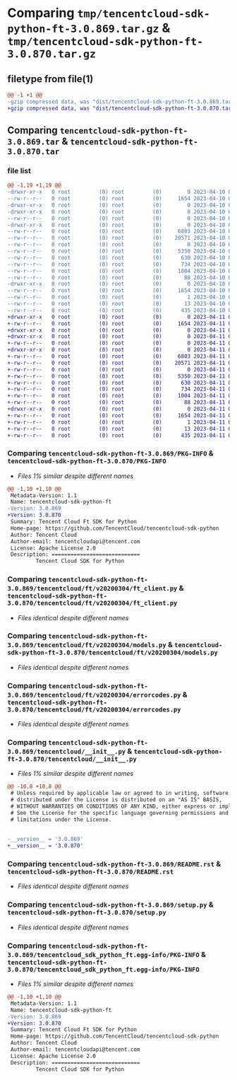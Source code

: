 # Comparing `tmp/tencentcloud-sdk-python-ft-3.0.869.tar.gz` & `tmp/tencentcloud-sdk-python-ft-3.0.870.tar.gz`

## filetype from file(1)

```diff
@@ -1 +1 @@
-gzip compressed data, was "dist/tencentcloud-sdk-python-ft-3.0.869.tar", last modified: Mon Apr 10 03:05:49 2023, max compression
+gzip compressed data, was "dist/tencentcloud-sdk-python-ft-3.0.870.tar", last modified: Tue Apr 11 03:39:08 2023, max compression
```

## Comparing `tencentcloud-sdk-python-ft-3.0.869.tar` & `tencentcloud-sdk-python-ft-3.0.870.tar`

### file list

```diff
@@ -1,19 +1,19 @@
-drwxr-xr-x   0 root         (0) root         (0)        0 2023-04-10 03:05:49.000000 tencentcloud-sdk-python-ft-3.0.869/
--rw-r--r--   0 root         (0) root         (0)     1654 2023-04-10 03:05:49.000000 tencentcloud-sdk-python-ft-3.0.869/PKG-INFO
-drwxr-xr-x   0 root         (0) root         (0)        0 2023-04-10 03:05:49.000000 tencentcloud-sdk-python-ft-3.0.869/tencentcloud/
-drwxr-xr-x   0 root         (0) root         (0)        0 2023-04-10 03:05:49.000000 tencentcloud-sdk-python-ft-3.0.869/tencentcloud/ft/
--rw-r--r--   0 root         (0) root         (0)        0 2023-04-10 03:05:49.000000 tencentcloud-sdk-python-ft-3.0.869/tencentcloud/ft/__init__.py
-drwxr-xr-x   0 root         (0) root         (0)        0 2023-04-10 03:05:49.000000 tencentcloud-sdk-python-ft-3.0.869/tencentcloud/ft/v20200304/
--rw-r--r--   0 root         (0) root         (0)     6803 2023-04-10 03:05:49.000000 tencentcloud-sdk-python-ft-3.0.869/tencentcloud/ft/v20200304/ft_client.py
--rw-r--r--   0 root         (0) root         (0)    20571 2023-04-10 03:05:49.000000 tencentcloud-sdk-python-ft-3.0.869/tencentcloud/ft/v20200304/models.py
--rw-r--r--   0 root         (0) root         (0)        0 2023-04-10 03:05:49.000000 tencentcloud-sdk-python-ft-3.0.869/tencentcloud/ft/v20200304/__init__.py
--rw-r--r--   0 root         (0) root         (0)     5350 2023-04-10 03:05:49.000000 tencentcloud-sdk-python-ft-3.0.869/tencentcloud/ft/v20200304/errorcodes.py
--rw-r--r--   0 root         (0) root         (0)      630 2023-04-10 03:05:49.000000 tencentcloud-sdk-python-ft-3.0.869/tencentcloud/__init__.py
--rw-r--r--   0 root         (0) root         (0)      734 2023-04-10 03:05:49.000000 tencentcloud-sdk-python-ft-3.0.869/README.rst
--rw-r--r--   0 root         (0) root         (0)     1004 2023-04-10 03:05:49.000000 tencentcloud-sdk-python-ft-3.0.869/setup.py
--rw-r--r--   0 root         (0) root         (0)       88 2023-04-10 03:05:49.000000 tencentcloud-sdk-python-ft-3.0.869/setup.cfg
-drwxr-xr-x   0 root         (0) root         (0)        0 2023-04-10 03:05:49.000000 tencentcloud-sdk-python-ft-3.0.869/tencentcloud_sdk_python_ft.egg-info/
--rw-r--r--   0 root         (0) root         (0)     1654 2023-04-10 03:05:49.000000 tencentcloud-sdk-python-ft-3.0.869/tencentcloud_sdk_python_ft.egg-info/PKG-INFO
--rw-r--r--   0 root         (0) root         (0)        1 2023-04-10 03:05:49.000000 tencentcloud-sdk-python-ft-3.0.869/tencentcloud_sdk_python_ft.egg-info/dependency_links.txt
--rw-r--r--   0 root         (0) root         (0)       13 2023-04-10 03:05:49.000000 tencentcloud-sdk-python-ft-3.0.869/tencentcloud_sdk_python_ft.egg-info/top_level.txt
--rw-r--r--   0 root         (0) root         (0)      435 2023-04-10 03:05:49.000000 tencentcloud-sdk-python-ft-3.0.869/tencentcloud_sdk_python_ft.egg-info/SOURCES.txt
+drwxr-xr-x   0 root         (0) root         (0)        0 2023-04-11 03:39:08.000000 tencentcloud-sdk-python-ft-3.0.870/
+-rw-r--r--   0 root         (0) root         (0)     1654 2023-04-11 03:39:08.000000 tencentcloud-sdk-python-ft-3.0.870/PKG-INFO
+drwxr-xr-x   0 root         (0) root         (0)        0 2023-04-11 03:39:08.000000 tencentcloud-sdk-python-ft-3.0.870/tencentcloud/
+drwxr-xr-x   0 root         (0) root         (0)        0 2023-04-11 03:39:08.000000 tencentcloud-sdk-python-ft-3.0.870/tencentcloud/ft/
+-rw-r--r--   0 root         (0) root         (0)        0 2023-04-11 03:39:08.000000 tencentcloud-sdk-python-ft-3.0.870/tencentcloud/ft/__init__.py
+drwxr-xr-x   0 root         (0) root         (0)        0 2023-04-11 03:39:08.000000 tencentcloud-sdk-python-ft-3.0.870/tencentcloud/ft/v20200304/
+-rw-r--r--   0 root         (0) root         (0)     6803 2023-04-11 03:39:08.000000 tencentcloud-sdk-python-ft-3.0.870/tencentcloud/ft/v20200304/ft_client.py
+-rw-r--r--   0 root         (0) root         (0)    20571 2023-04-11 03:39:08.000000 tencentcloud-sdk-python-ft-3.0.870/tencentcloud/ft/v20200304/models.py
+-rw-r--r--   0 root         (0) root         (0)        0 2023-04-11 03:39:08.000000 tencentcloud-sdk-python-ft-3.0.870/tencentcloud/ft/v20200304/__init__.py
+-rw-r--r--   0 root         (0) root         (0)     5350 2023-04-11 03:39:08.000000 tencentcloud-sdk-python-ft-3.0.870/tencentcloud/ft/v20200304/errorcodes.py
+-rw-r--r--   0 root         (0) root         (0)      630 2023-04-11 03:39:08.000000 tencentcloud-sdk-python-ft-3.0.870/tencentcloud/__init__.py
+-rw-r--r--   0 root         (0) root         (0)      734 2023-04-11 03:39:08.000000 tencentcloud-sdk-python-ft-3.0.870/README.rst
+-rw-r--r--   0 root         (0) root         (0)     1004 2023-04-11 03:39:08.000000 tencentcloud-sdk-python-ft-3.0.870/setup.py
+-rw-r--r--   0 root         (0) root         (0)       88 2023-04-11 03:39:08.000000 tencentcloud-sdk-python-ft-3.0.870/setup.cfg
+drwxr-xr-x   0 root         (0) root         (0)        0 2023-04-11 03:39:08.000000 tencentcloud-sdk-python-ft-3.0.870/tencentcloud_sdk_python_ft.egg-info/
+-rw-r--r--   0 root         (0) root         (0)     1654 2023-04-11 03:39:08.000000 tencentcloud-sdk-python-ft-3.0.870/tencentcloud_sdk_python_ft.egg-info/PKG-INFO
+-rw-r--r--   0 root         (0) root         (0)        1 2023-04-11 03:39:08.000000 tencentcloud-sdk-python-ft-3.0.870/tencentcloud_sdk_python_ft.egg-info/dependency_links.txt
+-rw-r--r--   0 root         (0) root         (0)       13 2023-04-11 03:39:08.000000 tencentcloud-sdk-python-ft-3.0.870/tencentcloud_sdk_python_ft.egg-info/top_level.txt
+-rw-r--r--   0 root         (0) root         (0)      435 2023-04-11 03:39:08.000000 tencentcloud-sdk-python-ft-3.0.870/tencentcloud_sdk_python_ft.egg-info/SOURCES.txt
```

### Comparing `tencentcloud-sdk-python-ft-3.0.869/PKG-INFO` & `tencentcloud-sdk-python-ft-3.0.870/PKG-INFO`

 * *Files 1% similar despite different names*

```diff
@@ -1,10 +1,10 @@
 Metadata-Version: 1.1
 Name: tencentcloud-sdk-python-ft
-Version: 3.0.869
+Version: 3.0.870
 Summary: Tencent Cloud Ft SDK for Python
 Home-page: https://github.com/TencentCloud/tencentcloud-sdk-python
 Author: Tencent Cloud
 Author-email: tencentcloudapi@tencent.com
 License: Apache License 2.0
 Description: ============================
         Tencent Cloud SDK for Python
```

### Comparing `tencentcloud-sdk-python-ft-3.0.869/tencentcloud/ft/v20200304/ft_client.py` & `tencentcloud-sdk-python-ft-3.0.870/tencentcloud/ft/v20200304/ft_client.py`

 * *Files identical despite different names*

### Comparing `tencentcloud-sdk-python-ft-3.0.869/tencentcloud/ft/v20200304/models.py` & `tencentcloud-sdk-python-ft-3.0.870/tencentcloud/ft/v20200304/models.py`

 * *Files identical despite different names*

### Comparing `tencentcloud-sdk-python-ft-3.0.869/tencentcloud/ft/v20200304/errorcodes.py` & `tencentcloud-sdk-python-ft-3.0.870/tencentcloud/ft/v20200304/errorcodes.py`

 * *Files identical despite different names*

### Comparing `tencentcloud-sdk-python-ft-3.0.869/tencentcloud/__init__.py` & `tencentcloud-sdk-python-ft-3.0.870/tencentcloud/__init__.py`

 * *Files 1% similar despite different names*

```diff
@@ -10,8 +10,8 @@
 # Unless required by applicable law or agreed to in writing, software
 # distributed under the License is distributed on an "AS IS" BASIS,
 # WITHOUT WARRANTIES OR CONDITIONS OF ANY KIND, either express or implied.
 # See the License for the specific language governing permissions and
 # limitations under the License.
 
 
-__version__ = '3.0.869'
+__version__ = '3.0.870'
```

### Comparing `tencentcloud-sdk-python-ft-3.0.869/README.rst` & `tencentcloud-sdk-python-ft-3.0.870/README.rst`

 * *Files identical despite different names*

### Comparing `tencentcloud-sdk-python-ft-3.0.869/setup.py` & `tencentcloud-sdk-python-ft-3.0.870/setup.py`

 * *Files identical despite different names*

### Comparing `tencentcloud-sdk-python-ft-3.0.869/tencentcloud_sdk_python_ft.egg-info/PKG-INFO` & `tencentcloud-sdk-python-ft-3.0.870/tencentcloud_sdk_python_ft.egg-info/PKG-INFO`

 * *Files 1% similar despite different names*

```diff
@@ -1,10 +1,10 @@
 Metadata-Version: 1.1
 Name: tencentcloud-sdk-python-ft
-Version: 3.0.869
+Version: 3.0.870
 Summary: Tencent Cloud Ft SDK for Python
 Home-page: https://github.com/TencentCloud/tencentcloud-sdk-python
 Author: Tencent Cloud
 Author-email: tencentcloudapi@tencent.com
 License: Apache License 2.0
 Description: ============================
         Tencent Cloud SDK for Python
```

